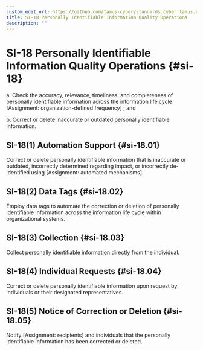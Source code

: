 ```yaml
---
custom_edit_url: https://github.com/tamus-cyber/standards.cyber.tamus.edu/tree/main/content/tamus.edu/TAMUS_profile.xml
title: SI-18 Personally Identifiable Information Quality Operations
description: ""
---
```


# SI-18 Personally Identifiable Information Quality Operations {#si-18}

a. Check the accuracy, relevance, timeliness, and completeness of personally identifiable information across the information life cycle [Assignment: organization-defined frequency] ; and

b. Correct or delete inaccurate or outdated personally identifiable information.

## SI-18(1) Automation Support {#si-18.01}

Correct or delete personally identifiable information that is inaccurate or outdated, incorrectly determined regarding impact, or incorrectly de-identified using [Assignment: automated mechanisms].

## SI-18(2) Data Tags {#si-18.02}

Employ data tags to automate the correction or deletion of personally identifiable information across the information life cycle within organizational systems.

## SI-18(3) Collection {#si-18.03}

Collect personally identifiable information directly from the individual.

## SI-18(4) Individual Requests {#si-18.04}

Correct or delete personally identifiable information upon request by individuals or their designated representatives.

## SI-18(5) Notice of Correction or Deletion {#si-18.05}

Notify [Assignment: recipients] and individuals that the personally identifiable information has been corrected or deleted.

